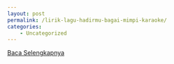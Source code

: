 ```yaml
---
layout: post
permalink: /lirik-lagu-hadirmu-bagai-mimpi-karaoke/
categories:
    - Uncategorized
---
```


[Baca Selengkapnya](/09)